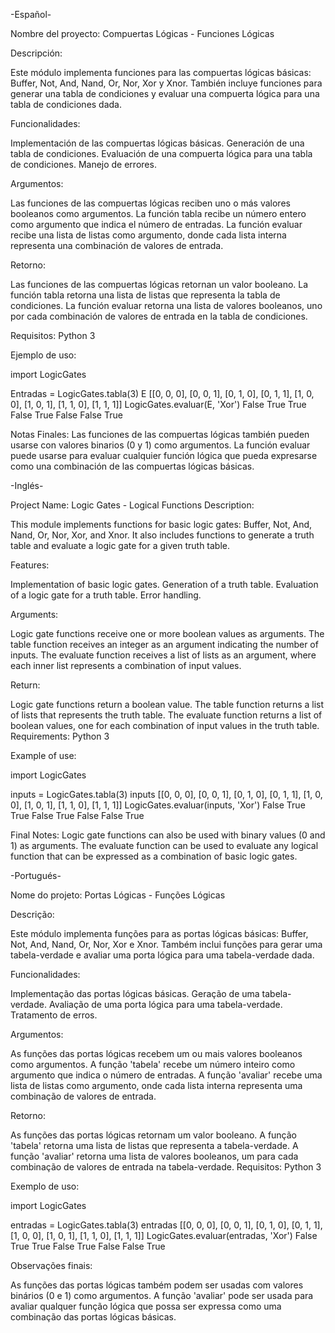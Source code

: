 -Español-

Nombre del proyecto: Compuertas Lógicas - Funciones Lógicas

Descripción:

Este módulo implementa funciones para las compuertas lógicas básicas: Buffer, Not, And, Nand, Or, Nor, Xor y Xnor. También incluye funciones para generar una tabla de condiciones y evaluar una compuerta lógica para una tabla de condiciones dada.

Funcionalidades:

Implementación de las compuertas lógicas básicas.
Generación de una tabla de condiciones.
Evaluación de una compuerta lógica para una tabla de condiciones.
Manejo de errores.

Argumentos:

Las funciones de las compuertas lógicas reciben uno o más valores booleanos como argumentos.
La función tabla recibe un número entero como argumento que indica el número de entradas.
La función evaluar recibe una lista de listas como argumento, donde cada lista interna representa una combinación de valores de entrada.

Retorno:

Las funciones de las compuertas lógicas retornan un valor booleano.
La función tabla retorna una lista de listas que representa la tabla de condiciones.
La función evaluar retorna una lista de valores booleanos, uno por cada combinación de valores de entrada en la tabla de condiciones.

Requisitos: Python 3

Ejemplo de uso: 


import LogicGates

Entradas = LogicGates.tabla(3)
E
[[0, 0, 0], [0, 0, 1], [0, 1, 0], [0, 1, 1], [1, 0, 0], [1, 0, 1], [1, 1, 0], [1, 1, 1]]
LogicGates.evaluar(E, 'Xor')
False
True
True
False
True
False
False
True

Notas Finales:
Las funciones de las compuertas lógicas también pueden usarse con valores binarios (0 y 1) como argumentos.
La función evaluar puede usarse para evaluar cualquier función lógica que pueda expresarse como una combinación de las compuertas lógicas básicas.


-Inglés-

Project Name: Logic Gates - Logical Functions
Description:

This module implements functions for basic logic gates: Buffer, Not, And, Nand, Or, Nor, Xor, and Xnor. It also includes functions to generate a truth table and evaluate a logic gate for a given truth table.

Features:

Implementation of basic logic gates.
Generation of a truth table.
Evaluation of a logic gate for a truth table.
Error handling.

Arguments:

Logic gate functions receive one or more boolean values as arguments.
The table function receives an integer as an argument indicating the number of inputs.
The evaluate function receives a list of lists as an argument, where each inner list represents a combination of input values.

Return:

Logic gate functions return a boolean value.
The table function returns a list of lists that represents the truth table.
The evaluate function returns a list of boolean values, one for each combination of input values in the truth table.
Requirements: Python 3

Example of use:

import LogicGates

inputs = LogicGates.tabla(3)
inputs
[[0, 0, 0], [0, 0, 1], [0, 1, 0], [0, 1, 1], [1, 0, 0], [1, 0, 1], [1, 1, 0], [1, 1, 1]]
LogicGates.evaluar(inputs, 'Xor')
False
True
True
False
True
False
False
True

Final Notes:
Logic gate functions can also be used with binary values (0 and 1) as arguments.
The evaluate function can be used to evaluate any logical function that can be expressed as a combination of basic logic gates.


-Portugués-

Nome do projeto: Portas Lógicas - Funções Lógicas

Descrição:

Este módulo implementa funções para as portas lógicas básicas: Buffer, Not, And, Nand, Or, Nor, Xor e Xnor. Também inclui funções para gerar uma tabela-verdade e avaliar uma porta lógica para uma tabela-verdade dada.

Funcionalidades:

Implementação das portas lógicas básicas.
Geração de uma tabela-verdade.
Avaliação de uma porta lógica para uma tabela-verdade.
Tratamento de erros.

Argumentos:

As funções das portas lógicas recebem um ou mais valores booleanos como argumentos.
A função 'tabela' recebe um número inteiro como argumento que indica o número de entradas.
A função 'avaliar' recebe uma lista de listas como argumento, onde cada lista interna representa uma combinação de valores de entrada.

Retorno:

As funções das portas lógicas retornam um valor booleano.
A função 'tabela' retorna uma lista de listas que representa a tabela-verdade.
A função 'avaliar' retorna uma lista de valores booleanos, um para cada combinação de valores de entrada na tabela-verdade.
Requisitos: Python 3

Exemplo de uso:

import LogicGates

entradas = LogicGates.tabla(3)
entradas
[[0, 0, 0], [0, 0, 1], [0, 1, 0], [0, 1, 1], [1, 0, 0], [1, 0, 1], [1, 1, 0], [1, 1, 1]]
LogicGates.evaluar(entradas, 'Xor')
False
True
True
False
True
False
False
True

Observações finais:

As funções das portas lógicas também podem ser usadas com valores binários (0 e 1) como argumentos.
A função 'avaliar' pode ser usada para avaliar qualquer função lógica que possa ser expressa como uma combinação das portas lógicas básicas.
